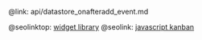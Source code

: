 @link: api/datastore_onafteradd_event.md

@seolinktop: [widget library](https://webix.com)
@seolink: [javascript kanban](https://webix.com/kanban/)